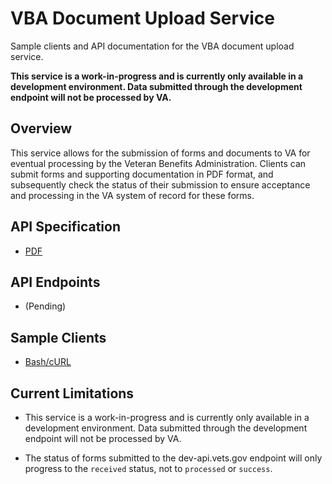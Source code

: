 # VBA Document Upload Service

Sample clients and API documentation for the VBA document upload service.

**This service is a work-in-progress and is currently only available in a 
development environment. Data submitted through the development endpoint 
will not be processed by VA.**

## Overview

This service allows for the submission of forms and documents to VA for 
eventual processing by the Veteran Benefits Administration. Clients can 
submit forms and supporting documentation in PDF format, and subsequently
check the status of their submission to ensure acceptance and processing in
the VA system of record for these forms.

## API Specification
- [PDF](https://github.com/department-of-veterans-affairs/vets-api-clients/blob/master/services/vba_documents/Document%20Upload%20API%20Design.pdf)

## API Endpoints
- (Pending)

## Sample Clients
- [Bash/cURL](curl)

## Current Limitations
- This service is a work-in-progress and is currently only available in a
development environment. Data submitted through the development endpoint
will not be processed by VA.

- The status of forms submitted to the dev-api.vets.gov endpoint will only
progress to the `received` status, not to `processed` or `success`.
